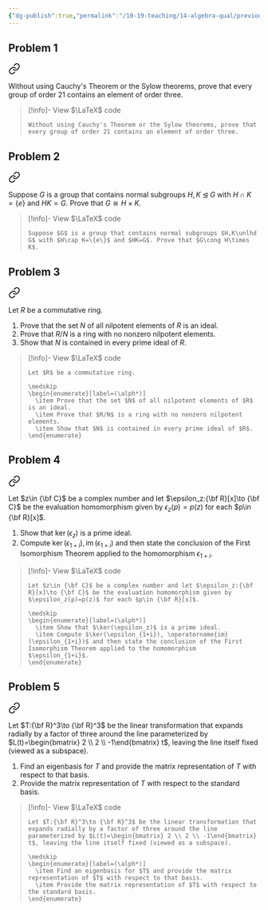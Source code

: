 ```yaml
---
{"dg-publish":true,"permalink":"/10-19-teaching/14-algebra-qual/previous-exams/algebra-qual-2016-03/","updated":"2025-03-19T11:25:10-07:00"}
---
```


## Problem 1


<div class="transclusion internal-embed is-loaded"><a class="markdown-embed-link" href="/10-19-teaching/14-algebra-qual/problem-bank/group-theory/directly-proving-the-existence-of-an-element-of-a-desired-order/" aria-label="Open link"><svg xmlns="http://www.w3.org/2000/svg" width="24" height="24" viewBox="0 0 24 24" fill="none" stroke="currentColor" stroke-width="2" stroke-linecap="round" stroke-linejoin="round" class="svg-icon lucide-link"><path d="M10 13a5 5 0 0 0 7.54.54l3-3a5 5 0 0 0-7.07-7.07l-1.72 1.71"></path><path d="M14 11a5 5 0 0 0-7.54-.54l-3 3a5 5 0 0 0 7.07 7.07l1.71-1.71"></path></svg></a><div class="markdown-embed">




Without using Cauchy's Theorem or the Sylow theorems, prove that every group of order 21 contains an element of order three.

> [!info]- View $\LaTeX$ code
> ```
> Without using Cauchy's Theorem or the Sylow theorems, prove that every group of order 21 contains an element of order three.
> ```

</div></div>

## Problem 2


<div class="transclusion internal-embed is-loaded"><a class="markdown-embed-link" href="/10-19-teaching/14-algebra-qual/problem-bank/group-theory/a-group-isomorphic-to-an-internal-direct-product/" aria-label="Open link"><svg xmlns="http://www.w3.org/2000/svg" width="24" height="24" viewBox="0 0 24 24" fill="none" stroke="currentColor" stroke-width="2" stroke-linecap="round" stroke-linejoin="round" class="svg-icon lucide-link"><path d="M10 13a5 5 0 0 0 7.54.54l3-3a5 5 0 0 0-7.07-7.07l-1.72 1.71"></path><path d="M14 11a5 5 0 0 0-7.54-.54l-3 3a5 5 0 0 0 7.07 7.07l1.71-1.71"></path></svg></a><div class="markdown-embed">




Suppose $G$ is a group that contains normal subgroups $H,K\unlhd G$ with $H\cap K=\{e\}$ and $HK=G$. Prove that $G\cong H\times K$.

> [!info]- View $\LaTeX$ code
> ```
> Suppose $G$ is a group that contains normal subgroups $H,K\unlhd G$ with $H\cap K=\{e\}$ and $HK=G$. Prove that $G\cong H\times K$.
> ```

</div></div>

## Problem 3


<div class="transclusion internal-embed is-loaded"><a class="markdown-embed-link" href="/10-19-teaching/14-algebra-qual/problem-bank/ring-theory/nilpotent-elements/" aria-label="Open link"><svg xmlns="http://www.w3.org/2000/svg" width="24" height="24" viewBox="0 0 24 24" fill="none" stroke="currentColor" stroke-width="2" stroke-linecap="round" stroke-linejoin="round" class="svg-icon lucide-link"><path d="M10 13a5 5 0 0 0 7.54.54l3-3a5 5 0 0 0-7.07-7.07l-1.72 1.71"></path><path d="M14 11a5 5 0 0 0-7.54-.54l-3 3a5 5 0 0 0 7.07 7.07l1.71-1.71"></path></svg></a><div class="markdown-embed">




Let $R$ be a commutative ring.

1. Prove that the set $N$ of all nilpotent elements of $R$ is an ideal.
2. Prove that $R/N$ is a ring with no nonzero nilpotent elements.
3. Show that $N$ is contained in every prime ideal of $R$.

> [!info]- View $\LaTeX$ code
> ```
> Let $R$ be a commutative ring.
> 
> \medskip
> \begin{enumerate}[label=(\alph*)]
> 	\item Prove that the set $N$ of all nilpotent elements of $R$ is an ideal.
> 	\item Prove that $R/N$ is a ring with no nonzero nilpotent elements.
> 	\item Show that $N$ is contained in every prime ideal of $R$.
> \end{enumerate}
> ```

</div></div>

## Problem 4


<div class="transclusion internal-embed is-loaded"><a class="markdown-embed-link" href="/10-19-teaching/14-algebra-qual/problem-bank/ring-theory/an-evaluation-morphism/" aria-label="Open link"><svg xmlns="http://www.w3.org/2000/svg" width="24" height="24" viewBox="0 0 24 24" fill="none" stroke="currentColor" stroke-width="2" stroke-linecap="round" stroke-linejoin="round" class="svg-icon lucide-link"><path d="M10 13a5 5 0 0 0 7.54.54l3-3a5 5 0 0 0-7.07-7.07l-1.72 1.71"></path><path d="M14 11a5 5 0 0 0-7.54-.54l-3 3a5 5 0 0 0 7.07 7.07l1.71-1.71"></path></svg></a><div class="markdown-embed">




Let $z\in {\bf C}$ be a complex number and let $\epsilon_z:{\bf R}[x]\to {\bf C}$ be the evaluation homomorphism given by $\epsilon_z(p)=p(z)$ for each $p\in {\bf R}[x]$.

1. Show that $\ker(\epsilon_z)$ is a prime ideal.
2. Compute $\ker(\epsilon_{1+i}), \operatorname{im}(\epsilon_{1+i})$ and then state the conclusion of the First Isomorphism Theorem applied to the homomorphism $\epsilon_{1+i}$.

> [!info]- View $\LaTeX$ code
> ```
> Let $z\in {\bf C}$ be a complex number and let $\epsilon_z:{\bf R}[x]\to {\bf C}$ be the evaluation homomorphism given by $\epsilon_z(p)=p(z)$ for each $p\in {\bf R}[x]$.
> 
> \medskip
> \begin{enumerate}[label=(\alph*)]
> 	\item Show that $\ker(\epsilon_z)$ is a prime ideal.
> 	\item Compute $\ker(\epsilon_{1+i}), \operatorname{im}(\epsilon_{1+i})$ and then state the conclusion of the First Isomorphism Theorem applied to the homomorphism $\epsilon_{1+i}$.
> \end{enumerate}
> ```

</div></div>

## Problem 5


<div class="transclusion internal-embed is-loaded"><a class="markdown-embed-link" href="/10-19-teaching/14-algebra-qual/problem-bank/linear-algebra/radial-expansion-from-a-fixed-line/" aria-label="Open link"><svg xmlns="http://www.w3.org/2000/svg" width="24" height="24" viewBox="0 0 24 24" fill="none" stroke="currentColor" stroke-width="2" stroke-linecap="round" stroke-linejoin="round" class="svg-icon lucide-link"><path d="M10 13a5 5 0 0 0 7.54.54l3-3a5 5 0 0 0-7.07-7.07l-1.72 1.71"></path><path d="M14 11a5 5 0 0 0-7.54-.54l-3 3a5 5 0 0 0 7.07 7.07l1.71-1.71"></path></svg></a><div class="markdown-embed">




Let $T:{\bf R}^3\to {\bf R}^3$ be the linear transformation that expands radially by a factor of three around the line parameterized by $L(t)=\begin{bmatrix} 2 \\ 2 \\ -1\end{bmatrix} t$, leaving the line itself fixed (viewed as a subspace).

1. Find an eigenbasis for $T$ and provide the matrix representation of $T$ with respect to that basis.
2. Provide the matrix representation of $T$ with respect to the standard basis.

> [!info]- View $\LaTeX$ code
> ```
> Let $T:{\bf R}^3\to {\bf R}^3$ be the linear transformation that expands radially by a factor of three around the line parameterized by $L(t)=\begin{bmatrix} 2 \\ 2 \\ -1\end{bmatrix} t$, leaving the line itself fixed (viewed as a subspace).
> 
> \medskip
> \begin{enumerate}[label=(\alph*)]
> 	\item Find an eigenbasis for $T$ and provide the matrix representation of $T$ with respect to that basis.
> 	\item Provide the matrix representation of $T$ with respect to the standard basis.
> \end{enumerate}
> ```

</div></div>
